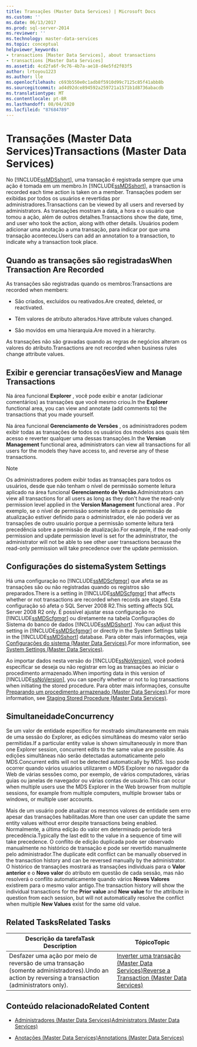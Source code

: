 ```yaml
---
title: Transações (Master Data Services) | Microsoft Docs
ms.custom: ''
ms.date: 06/13/2017
ms.prod: sql-server-2014
ms.reviewer: ''
ms.technology: master-data-services
ms.topic: conceptual
helpviewer_keywords:
- transactions [Master Data Services], about transactions
- transactions [Master Data Services]
ms.assetid: 4cd2fa6f-9c76-4b7a-ae18-d4e5fd2f03f5
author: lrtoyou1223
ms.author: lle
ms.openlocfilehash: c693b550e0c1adb8f5910d99c7125c85f41abb8b
ms.sourcegitcommit: ad4d92dce894592a259721a1571b1d8736abacdb
ms.translationtype: MT
ms.contentlocale: pt-BR
ms.lasthandoff: 08/04/2020
ms.locfileid: "87684789"
---
```

# <a name="transactions-master-data-services"></a><span data-ttu-id="71515-102">Transações (Master Data Services)</span><span class="sxs-lookup"><span data-stu-id="71515-102">Transactions (Master Data Services)</span></span>
  <span data-ttu-id="71515-103">No [!INCLUDE[ssMDSshort](../includes/ssmdsshort-md.md)], uma transação é registrada sempre que uma ação é tomada em um membro.</span><span class="sxs-lookup"><span data-stu-id="71515-103">In [!INCLUDE[ssMDSshort](../includes/ssmdsshort-md.md)], a transaction is recorded each time action is taken on a member.</span></span> <span data-ttu-id="71515-104">Transações podem ser exibidas por todos os usuários e revertidas por administradores.</span><span class="sxs-lookup"><span data-stu-id="71515-104">Transactions can be viewed by all users and reversed by administrators.</span></span> <span data-ttu-id="71515-105">As transações mostram a data, a hora e o usuário que tomou a ação, além de outros detalhes.</span><span class="sxs-lookup"><span data-stu-id="71515-105">Transactions show the date, time, and user who took the action, along with other details.</span></span> <span data-ttu-id="71515-106">Usuários podem adicionar uma anotação a uma transação, para indicar por que uma transação aconteceu.</span><span class="sxs-lookup"><span data-stu-id="71515-106">Users can add an annotation to a transaction, to indicate why a transaction took place.</span></span>  
  
## <a name="when-transaction-are-recorded"></a><span data-ttu-id="71515-107">Quando as transações são registradas</span><span class="sxs-lookup"><span data-stu-id="71515-107">When Transaction Are Recorded</span></span>  
 <span data-ttu-id="71515-108">As transações são registradas quando os membros:</span><span class="sxs-lookup"><span data-stu-id="71515-108">Transactions are recorded when members:</span></span>  
  
-   <span data-ttu-id="71515-109">São criados, excluídos ou reativados.</span><span class="sxs-lookup"><span data-stu-id="71515-109">Are created, deleted, or reactivated.</span></span>  
  
-   <span data-ttu-id="71515-110">Têm valores de atributo alterados.</span><span class="sxs-lookup"><span data-stu-id="71515-110">Have attribute values changed.</span></span>  
  
-   <span data-ttu-id="71515-111">São movidos em uma hierarquia.</span><span class="sxs-lookup"><span data-stu-id="71515-111">Are moved in a hierarchy.</span></span>  
  
 <span data-ttu-id="71515-112">As transações não são gravadas quando as regras de negócios alteram os valores do atributo.</span><span class="sxs-lookup"><span data-stu-id="71515-112">Transactions are not recorded when business rules change attribute values.</span></span>  
  
## <a name="view-and-manage-transactions"></a><span data-ttu-id="71515-113">Exibir e gerenciar transações</span><span class="sxs-lookup"><span data-stu-id="71515-113">View and Manage Transactions</span></span>  
 <span data-ttu-id="71515-114">Na área funcional **Explorer** , você pode exibir e anotar (adicionar comentários) as transações que você mesmo criou.</span><span class="sxs-lookup"><span data-stu-id="71515-114">In the **Explorer** functional area, you can view and annotate (add comments to) the transactions that you made yourself.</span></span>  
  
 <span data-ttu-id="71515-115">Na área funcional **Gerenciamento de Versões** , os administradores podem exibir todas as transações de todos os usuários dos modelos aos quais têm acesso e reverter qualquer uma dessas transações.</span><span class="sxs-lookup"><span data-stu-id="71515-115">In the **Version Management** functional area, administrators can view all transactions for all users for the models they have access to, and reverse any of these transactions.</span></span>  
  
> [!NOTE]  
>  <span data-ttu-id="71515-116">Os administradores podem exibir todas as transações para todos os usuários, desde que não tenham o nível de permissão somente leitura aplicado na área funcional **Gerenciamento de Versão**.</span><span class="sxs-lookup"><span data-stu-id="71515-116">Administrators can view all transactions for all users as long as they don't have the read-only permission level applied in the **Version Management** functional area .</span></span> <span data-ttu-id="71515-117">Por exemplo, se o nível de permissão somente leitura e de permissão de atualização estiver definido para o administrador, ele não poderá ver as transações de outro usuário porque a permissão somente leitura terá precedência sobre a permissão de atualização.</span><span class="sxs-lookup"><span data-stu-id="71515-117">For example, if the read-only permission and update permission level is set for the administrator, the administrator will not be able to see other user transactions because the read-only permission will take precedence over the update permission.</span></span>

## <a name="system-settings"></a><span data-ttu-id="71515-118">Configurações do sistema</span><span class="sxs-lookup"><span data-stu-id="71515-118">System Settings</span></span>  
 <span data-ttu-id="71515-119">Há uma configuração no [!INCLUDE[ssMDScfgmgr](../includes/ssmdscfgmgr-md.md)] que afeta se as transações são ou não registradas quando os registros são preparados.</span><span class="sxs-lookup"><span data-stu-id="71515-119">There is a setting in [!INCLUDE[ssMDScfgmgr](../includes/ssmdscfgmgr-md.md)] that affects whether or not transactions are recorded when records are staged.</span></span> <span data-ttu-id="71515-120">Esta configuração só afeta o SQL Server 2008 R2.</span><span class="sxs-lookup"><span data-stu-id="71515-120">This setting affects SQL Server 2008 R2 only.</span></span> <span data-ttu-id="71515-121">É possível ajustar essa configuração no [!INCLUDE[ssMDScfgmgr](../includes/ssmdscfgmgr-md.md)] ou diretamente na tabela Configurações do Sistema do banco de dados [!INCLUDE[ssMDSshort](../includes/ssmdsshort-md.md)] .</span><span class="sxs-lookup"><span data-stu-id="71515-121">You can adjust this setting in [!INCLUDE[ssMDScfgmgr](../includes/ssmdscfgmgr-md.md)] or directly in the System Settings table in the [!INCLUDE[ssMDSshort](../includes/ssmdsshort-md.md)] database.</span></span> <span data-ttu-id="71515-122">Para obter mais informações, veja [Configurações do sistema &#40;Master Data Services&#41;](system-settings-master-data-services.md).</span><span class="sxs-lookup"><span data-stu-id="71515-122">For more information, see [System Settings &#40;Master Data Services&#41;](system-settings-master-data-services.md).</span></span>  
  
 <span data-ttu-id="71515-123">Ao importar dados nesta versão do [!INCLUDE[ssNoVersion](../includes/ssnoversion-md.md)], você poderá especificar se deseja ou não registrar em log as transações ao iniciar o procedimento armazenado.</span><span class="sxs-lookup"><span data-stu-id="71515-123">When importing data in this version of [!INCLUDE[ssNoVersion](../includes/ssnoversion-md.md)], you can specify whether or not to log transactions when initiating the stored procedure.</span></span> <span data-ttu-id="71515-124">Para obter mais informações, consulte [Preparando um procedimento armazenado &#40;Master Data Services&#41;](../../2014/master-data-services/staging-stored-procedure-master-data-services.md).</span><span class="sxs-lookup"><span data-stu-id="71515-124">For more information, see [Staging Stored Procedure &#40;Master Data Services&#41;](../../2014/master-data-services/staging-stored-procedure-master-data-services.md).</span></span>  
  
## <a name="concurrency"></a><span data-ttu-id="71515-125">Simultaneidade</span><span class="sxs-lookup"><span data-stu-id="71515-125">Concurrency</span></span>  
 <span data-ttu-id="71515-126">Se um valor de entidade específico for mostrado simultaneamente em mais de uma sessão do Explorer, as edições simultâneas do mesmo valor serão permitidas.</span><span class="sxs-lookup"><span data-stu-id="71515-126">If a particular entity value is shown simultaneously in more than one Explorer session, concurrent edits to the same value are possible.</span></span> <span data-ttu-id="71515-127">As edições simultâneas não serão detectadas automaticamente pelo MDS.</span><span class="sxs-lookup"><span data-stu-id="71515-127">Concurrent edits will not be detected automatically by MDS.</span></span> <span data-ttu-id="71515-128">Isso pode ocorrer quando vários usuários utilizarem o MDS Explorer no navegador da Web de várias sessões como, por exemplo, de vários computadores, várias guias ou janelas de navegador ou várias contas de usuário.</span><span class="sxs-lookup"><span data-stu-id="71515-128">This can occur when multiple users use the MDS Explorer in the Web browser from multiple sessions, for example from multiple computers, multiple browser tabs or windows, or multiple user accounts.</span></span>  
  
 <span data-ttu-id="71515-129">Mais de um usuário pode atualizar os mesmos valores de entidade sem erro apesar das transações habilitadas.</span><span class="sxs-lookup"><span data-stu-id="71515-129">More than one user can update the same entity values without error despite transactions being enabled.</span></span> <span data-ttu-id="71515-130">Normalmente, a última edição do valor em determinado período terá precedência.</span><span class="sxs-lookup"><span data-stu-id="71515-130">Typically the last edit to the value in a sequence of time will take precedence.</span></span> <span data-ttu-id="71515-131">O conflito de edição duplicada pode ser observado manualmente no histórico de transação e pode ser revertido manualmente pelo administrador.</span><span class="sxs-lookup"><span data-stu-id="71515-131">The duplicate edit conflict can be manually observed in the transaction history and can be reversed manually by the administrator.</span></span> <span data-ttu-id="71515-132">O histórico de transações mostrará as transações individuais para o **Valor anterior** e o **Novo valor** do atributo em questão de cada sessão, mas não resolverá o conflito automaticamente quando vários **Novos Valores** existirem para o mesmo valor antigo.</span><span class="sxs-lookup"><span data-stu-id="71515-132">The transaction history will show the individual transactions for the **Prior value** and **New value** for the attribute in question from each session, but will not automatically resolve the conflict when multiple **New Values** exist for the same old value.</span></span>  
  
## <a name="related-tasks"></a><span data-ttu-id="71515-133">Related Tasks</span><span class="sxs-lookup"><span data-stu-id="71515-133">Related Tasks</span></span>  
  
|<span data-ttu-id="71515-134">Descrição da tarefa</span><span class="sxs-lookup"><span data-stu-id="71515-134">Task Description</span></span>|<span data-ttu-id="71515-135">Tópico</span><span class="sxs-lookup"><span data-stu-id="71515-135">Topic</span></span>|  
|----------------------|-----------|  
|<span data-ttu-id="71515-136">Desfazer uma ação por meio de reversão de uma transação (somente administradores).</span><span class="sxs-lookup"><span data-stu-id="71515-136">Undo an action by reversing a transaction (administrators only).</span></span>|[<span data-ttu-id="71515-137">Inverter uma transação &#40;Master Data Services&#41;</span><span class="sxs-lookup"><span data-stu-id="71515-137">Reverse a Transaction &#40;Master Data Services&#41;</span></span>](../../2014/master-data-services/reverse-a-transaction-master-data-services.md)|  
  
## <a name="related-content"></a><span data-ttu-id="71515-138">Conteúdo relacionado</span><span class="sxs-lookup"><span data-stu-id="71515-138">Related Content</span></span>  
  
-   [<span data-ttu-id="71515-139">Administradores &#40;Master Data Services&#41;</span><span class="sxs-lookup"><span data-stu-id="71515-139">Administrators &#40;Master Data Services&#41;</span></span>](../../2014/master-data-services/administrators-master-data-services.md)  
  
-   [<span data-ttu-id="71515-140">Anotações &#40;Master Data Services&#41;</span><span class="sxs-lookup"><span data-stu-id="71515-140">Annotations &#40;Master Data Services&#41;</span></span>](../../2014/master-data-services/annotations-master-data-services.md)  
  
  
